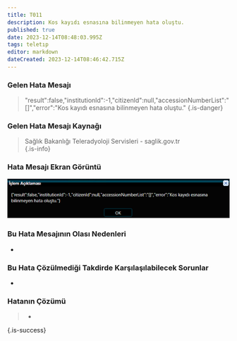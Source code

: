 ```yaml
---
title: T011
description: Kos kayıdı esnasına bilinmeyen hata oluştu.
published: true
date: 2023-12-14T08:48:03.995Z
tags: teletıp
editor: markdown
dateCreated: 2023-12-14T08:46:42.715Z
---
```


### Gelen Hata Mesajı 
> "result":false,"institutionld":-1,"citizenld":null,"accessionNumberList":"[]","error":"Kos kayıdı esnasına bilinmeyen hata oluştu."
{.is-danger}


### Gelen Hata Mesajı Kaynağı
> Sağlık Bakanlığı Teleradyoloji Servisleri - saglik.gov.tr  
{.is-info}


### Hata Mesajı Ekran Görüntü

![t011.png](/hatagoruntu/t011.png)


### Bu Hata Mesajının Olası Nedenleri 

- 

### Bu Hata Çözülmediği Takdirde Karşılaşılabilecek Sorunlar

- 

### Hatanın Çözümü

>  - 
{.is-success}



